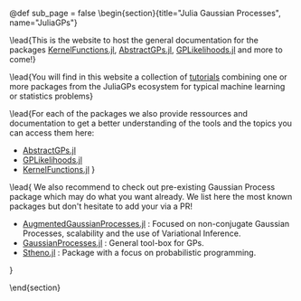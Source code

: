 <!-- =============================
     ABOUT
    ============================== -->
@def sub_page = false
\begin{section}{title="Julia Gaussian Processes", name="JuliaGPs"}

\lead{This is the website to host the general documentation for the packages [KernelFunctions.jl](https://github.com/JuliaGaussianProcesses/KernelFunctions.jl), [AbstractGPs.jl](https://github.com/JuliaGaussianProcesses/AbstractGPs.jl), [GPLikelihoods.jl](https://github.com/JuliaGaussianProcesses/GPLikelihoods.jl) and more to come!}

\lead{You will find in this website a collection of [tutorials](tutorials) combining one or more packages from the JuliaGPs ecosystem for typical machine learning or statistics problems}

\lead{For each of the packages we also provide ressources and documentation to get a better understanding of the tools and the topics you can access them here:

- [AbstractGPs.jl](abstractgps)
- [GPLikelihoods.jl](gplikelihoods)
- [KernelFunctions.jl](kernelfunctions)
}

\lead{
    We also recommend to check out pre-existing Gaussian Process package which may do what you want already.
    We list here the most known packages but don't hesitate to add your via a PR!

  - [AugmentedGaussianProcesses.jl](https://github.com/theogf/AugmentedGaussianProcesses.jl) : Focused on non-conjugate Gaussian Processes, scalability and the use of Variational Inference.
  - [GaussianProcesses.jl](https://github.com/STOR-i/GaussianProcesses.jl) : General tool-box for GPs.
  - [Stheno.jl](https://github.com/willtebbutt/Stheno.jl) : Package with a focus on probabilistic programming.

}

\end{section}
